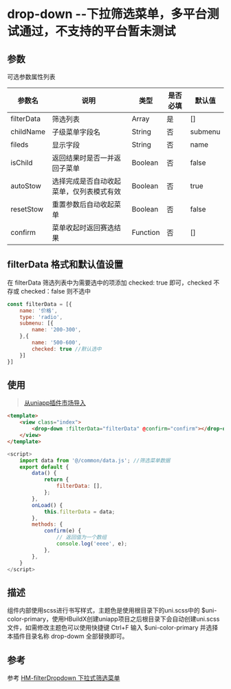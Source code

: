 drop-down --下拉筛选菜单，多平台测试通过，不支持的平台暂未测试
===========

## 参数
可选参数属性列表

|参数名|说明|类型|是否必填|默认值|
|----|----|----|----|----|
|filterData|筛选列表|Array|是|[]|
|childName|子级菜单字段名|String|否|submenu|
|fileds|显示字段|String|否|name|
|isChild|返回结果时是否一并返回子菜单|Boolean|否|false|
|autoStow|选择完成是否自动收起菜单，仅列表模式有效|Boolean|否|true|
|resetStow|重置参数后自动收起菜单|Boolean|否|false|
|confirm|菜单收起时返回赛选结果|Function|否|[]|

## filterData 格式和默认值设置
在 filterData 筛选列表中为需要选中的项添加 checked: true 即可，checked 不存或 checked：false 则不选中
```js
const filterData = [{
	name: '价格',
	type: 'radio',
	submenu: [{
		name: '200-300',
	},{
		name: '500-600',
		checked: true //默认选中
	}]
}]
```

## 使用

>[从uniapp插件市场导入](https://ext.dcloud.net.cn/plugin?name=drop-down)

```html
<template>
	<view class="index">
		<drop-down :filterData="filterData" @confirm="confirm"></drop-down>
	</view>
</template>
```

```js
<script>
	import data from '@/common/data.js'; //筛选菜单数据
	export default {
		data() {
			return {
				filterData: [],
			};
		},
		onLoad() {
			this.filterData = data;
		},
		methods: {
			confirm(e) {
				// 返回值为一个数组
				console.log('eeee', e);
			},
		},
	}
</script>
```

## 描述
组件内部使用scss进行书写样式，主题色是使用根目录下的uni.scss中的 $uni-color-primary，使用HBuildX创建uniapp项目之后根目录下会自动创建uni.scss文件，如需修改主题色可以使用快捷键 Ctrl+F 输入 $uni-color-primary 并选择 本插件目录名称 drop-dowm 全部替换即可。

## 参考

参考 [HM-filterDropdown 下拉式筛选菜单](https://ext.dcloud.net.cn/plugin?id=1078) 
